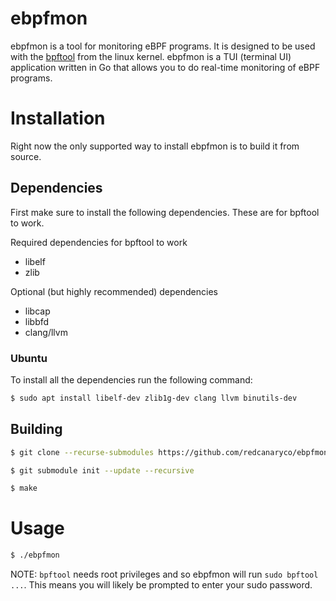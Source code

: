 # ebpfmon
ebpfmon is a tool for monitoring eBPF programs. It is designed to be used with
the [bpftool](https://github.com/libbpf/bpftool) from the linux kernel. ebpfmon
is a TUI (terminal UI) application written in Go that allows you to do real-time
monitoring of eBPF programs.

# Installation
Right now the only supported way to install ebpfmon is to build it from source.

## Dependencies
First make sure to install the following dependencies. These are for bpftool to work.

Required dependencies for bpftool to work
- libelf
- zlib

Optional (but highly recommended) dependencies
- libcap
- libbfd
- clang/llvm

### Ubuntu
To install all the dependencies run the following command:
```bash
$ sudo apt install libelf-dev zlib1g-dev clang llvm binutils-dev
```

## Building
```bash
$ git clone --recurse-submodules https://github.com/redcanaryco/ebpfmon && cd ebpfmon
```

```bash
$ git submodule init --update --recursive
```

```bash
$ make
```

# Usage
```bash
$ ./ebpfmon
```

NOTE: `bpftool` needs root privileges and so ebpfmon will run `sudo bpftool ...`.
This means you will likely be prompted to enter your sudo password.